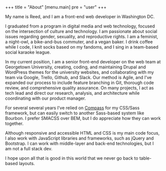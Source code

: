 +++
title = "About"
[menu.main]
    pre	= "user"
+++

My name is Reed, and I am a front-end web developer in Washington DC.

I graduated from a program in digital media and web technology, focused on the intersection of culture and technology. I am passionate about social issues regarding gender, sexuality, and reproductive rights. I am a feminist, a night-owl, a bike-and-bus commuter, and a vegan baker. I drink coffee while I code, I knit socks based on my fandoms, and I sing in a team-based social karaoke league.

In my current position, I am a senior front-end developer on the web team at Georgetown University, creating, coding, and maintaining Drupal and WordPress themes for the university websites, and collaborating with my team via Google, Trello, Github, and Slack. Our method is Agile, and I've expanded our process to include feature branching in Git, thorough code review, and comprehensive quality assurance. On many projects, I act as tech lead and direct our research, analysis, and architecture while coordinating with our product manager.

For several several years I've relied on [Compass](http://compass-style.org) for my CSS/Sass framework, but can easily switch to another Sass-based system like Bourbon. I prefer SMACSS over BEM, but I do appreciate how they can work together.

Although responsive and accessible HTML and CSS is my main code focus, I also work with JavaScript libraries and frameworks, such as jQuery and Bootstrap. I can work with middle-layer and back-end technologies, but I am not a full stack dev.

I hope upon all that is good in this world that we never go back to table-based layouts.